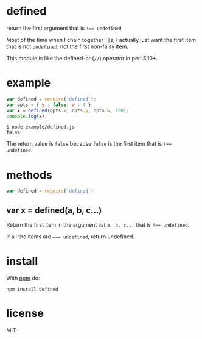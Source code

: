 # defined

return the first argument that is `!== undefined`

Most of the time when I chain together `||`s, I actually just want the first
item that is not `undefined`, not the first non-falsy item.

This module is like the defined-or (`//`) operator in perl 5.10+.

# example

``` js
var defined = require('defined');
var opts = { y : false, w : 4 };
var x = defined(opts.x, opts.y, opts.w, 100);
console.log(x);
```

```
$ node example/defined.js
false
```

The return value is `false` because `false` is the first item that is
`!== undefined`.

# methods

``` js
var defined = require('defined')
```

## var x = defined(a, b, c...)

Return the first item in the argument list `a, b, c...` that is `!== undefined`.

If all the items are `=== undefined`, return undefined.

# install

With [npm](https://npmjs.org) do:

```
npm install defined
```

# license

MIT
